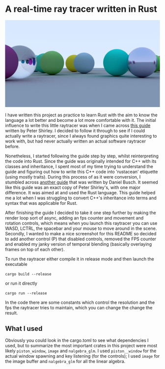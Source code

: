 # A real-time ray tracer written in Rust

![](https://github.com/Ancientkingg/rust-raytracer/blob/master/picture.png?raw=true)

I have written this project as practice to learn Rust with the aim to know the language a lot better and become a lot more comfortable with it. The initial influence to write this little raytracer was when I came across [this guide](https://raytracing.github.io/books/RayTracingInOneWeekend.html) written by Peter Shirley. I decided to follow it through to see if I could actually write a raytracer, since I always found graphics quite interesting to work with, but had never actually written an actual software raytracer before.

Nonetheless, I started following the guide step by step, whilst reinterpreting the code into Rust. Since the guide was originally intended for C++ with its classes and inheritance, I spent most of my time trying to understand the guide and figuring out how to write this C++ code into 'rustacean' etiquette (using mostly traits). During this process of as it were conversion, I stumbled across [another guide](https://misterdanb.github.io/raytracinginrust/) that was written by Daniel Busch. It seemed like this guide was an exact copy of Peter Shirley's, with one major difference. It was aimed at and used the Rust language. This guide helped me a lot when I was struggling to convert C++'s inheritance into terms and syntax that was applicable for Rust.



After finishing the guide I decided to take it one step further by making the render loop sort of async, adding an fps counter and movement and rotation controls, which means when you launch this raytracer you can use WASD, LCTRL, the spacebar and your mouse to move around in the scene. Secondly, I wanted to make a nice screenshot for this README so decided to add another control (P) that disabled controls, removed the FPS counter and enabled my janky version of temporal blending (basically overlaying frames on top of each other).

To run the raytracer either compile it in release mode and then launch the executable

`cargo build --release`

or run it directly

`cargo run --release`



In the code there are some constants which control the resolution and the fps the raytracer tries to maintain, which you can change the change the result.

## What I used

Obviously you could look in the cargo.toml to see what dependencies I used, but to summarize the most important crates in this project were most likely `piston_window`, `image` and `nalgebra_glm`. I used `piston__window` for the actual window spawning and key listening (for the controls); I used `image` for the image buffer and `nalgebra_glm` for all the linear algebra.


